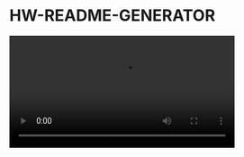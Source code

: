 # HW-README-GENERATOR


<video width="400" controls>
  <source src="./screen.mp4" type="video/mp4">
</video>
